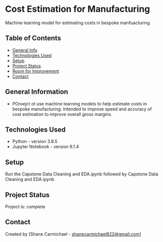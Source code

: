 # Cost Estimation for Manufacturing
Machine learning model for estimating costs in bespoke manfuacturing

## Table of Contents
* [General Info](#general-information)
* [Technologies Used](#technologies-used)
* [Setup](#setup)
* [Project Status](#project-status)
* [Room for Improvement](#room-for-improvement)
* [Contact](#contact)
<!-- * [License](#license) -->

## General Information
- POroejct ot use machine learning models to help estimate costs in bespoke manufacturing. Intended to improve speed and accuracy of cost estimation to improve overall gross margins.

## Technologies Used
- Python - version 3.8.5
- Jupyter Notebook - version 6.1.4

## Setup
Run the Capstone Data Cleaning and EDA.ipynb followed by Capstone Data Cleaning and EDA.ipynb 

## Project Status
Project is:  _complete_ 

## Contact
Created by [Shane Carmichael - shanecarmichael822@gmail.com]

